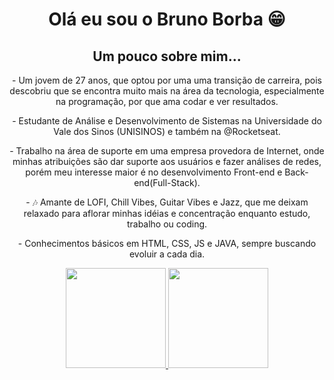 <div align = center>
<h1> Olá eu sou o Bruno Borba 😁 </h1>
<h2> Um pouco sobre mim... </h2>
<p> - Um jovem de 27 anos, que optou por uma uma transição de carreira, pois descobriu que se encontra muito mais na área da tecnologia, especialmente na programação, por que ama codar e ver resultados.
<p> - Estudante de Análise e Desenvolvimento de Sistemas na Universidade do Vale dos Sinos (UNISINOS) e também na @Rocketseat.
<p> - Trabalho na área de suporte em uma empresa provedora de Internet, onde minhas atribuições são dar suporte aos usuários e fazer análises de redes, porém meu interesse maior é no desenvolvimento Front-end e Back-end(Full-Stack).
<p> - 🎶 Amante de LOFI, Chill Vibes, Guitar Vibes e Jazz, que me deixam relaxado para aflorar minhas idéias e concentração enquanto estudo, trabalho ou coding.
<p> - Conhecimentos básicos em HTML, CSS, JS e JAVA, sempre buscando evoluir a cada dia.
</div>

<div align = center>
  <a href="https://github.com/BorbaBruno">
  <img height="160em" src="https://github-readme-stats.vercel.app/api?username=borbabruno&show_icons=true&theme=dark&include_all_commits=true&count_private=true"/>
  <img height="160em" src="https://github-readme-stats.vercel.app/api/top-langs/?username=borbabruno&layout=compact&langs_count=7&theme=dark"/>
<div>
